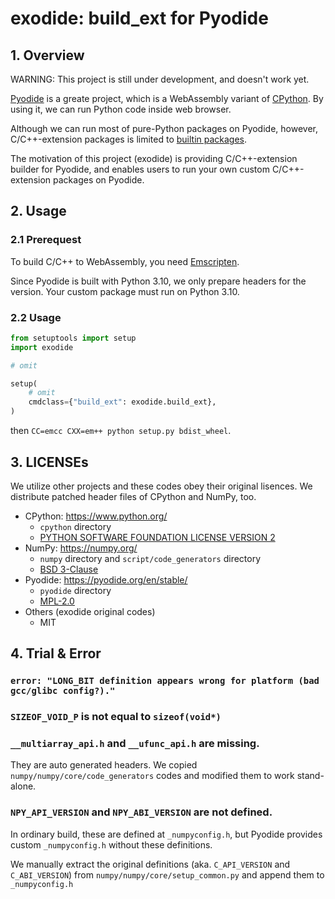 # exodide: build_ext for Pyodide

## 1. Overview

WARNING: This project is still under development, and doesn't work yet.

[Pyodide](https://pyodide.org/en/stable/index.html) is a greate
project, which is a WebAssembly variant of
[CPython](https://www.python.org/). By using it, we can run Python
code inside web browser.

Although we can run most of pure-Python packages on Pyodide, however,
C/C++-extension packages is limited to
[builtin packages](https://pyodide.org/en/stable/usage/packages-in-pyodide.html).

The motivation of this project (exodide) is providing C/C++-extension
builder for Pyodide, and enables users to run your own custom
C/C++-extension packages on Pyodide.

## 2. Usage

### 2.1 Prerequest
To build C/C++ to WebAssembly, you need
[Emscripten](https://emscripten.org/).

Since Pyodide is built with Python 3.10, we only prepare headers for
the version. Your custom package must run on Python 3.10.

### 2.2 Usage

```python:setup.py
from setuptools import setup
import exodide

# omit

setup(
    # omit
    cmdclass={"build_ext": exodide.build_ext},
)
```

then `CC=emcc CXX=em++ python setup.py bdist_wheel`.


## 3. LICENSEs

We utilize other projects and these codes obey their original lisences.
We distribute patched header files of CPython and NumPy, too.

* CPython: https://www.python.org/
  * `cpython` directory
  * [PYTHON SOFTWARE FOUNDATION LICENSE VERSION 2](https://github.com/python/cpython/blob/main/LICENSE)
* NumPy: https://numpy.org/
  * `numpy` directory and `script/code_generators` directory
  * [BSD 3-Clause](https://github.com/numpy/numpy/blob/main/LICENSE.txt)
* Pyodide: https://pyodide.org/en/stable/
  * `pyodide` directory
  * [MPL-2.0](https://github.com/pyodide/pyodide/blob/main/LICENSE)
* Others (exodide original codes)
  * MIT


## 4. Trial & Error

### `error: "LONG_BIT definition appears wrong for platform (bad gcc/glibc config?)."`


### `SIZEOF_VOID_P` is not equal to `sizeof(void*)`



### `__multiarray_api.h` and `__ufunc_api.h` are missing.

They are auto generated headers. We copied
`numpy/numpy/core/code_generators` codes and modified them to work
stand-alone.


### `NPY_API_VERSION` and `NPY_ABI_VERSION` are not defined.

In ordinary build, these are defined at `_numpyconfig.h`, but Pyodide
provides custom `_numpyconfig.h` without these definitions.

We manually extract the original definitions (aka. `C_API_VERSION` and
`C_ABI_VERSION`) from `numpy/numpy/core/setup_common.py` and append
them to `_numpyconfig.h`
